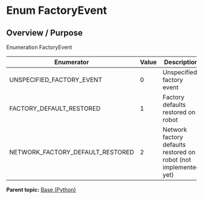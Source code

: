 # Enum FactoryEvent

## Overview / Purpose

Enumeration FactoryEvent

|Enumerator|Value|Description|
|----------|-----|-----------|
|UNSPECIFIED\_FACTORY\_EVENT|0|Unspecified factory event|
|FACTORY\_DEFAULT\_RESTORED|1|Factory defaults restored on robot|
|NETWORK\_FACTORY\_DEFAULT\_RESTORED|2|Network factory defaults restored on robot \(not implemented yet\)|

**Parent topic:** [Base \(Python\)](../../summary_pages/Base.md)

